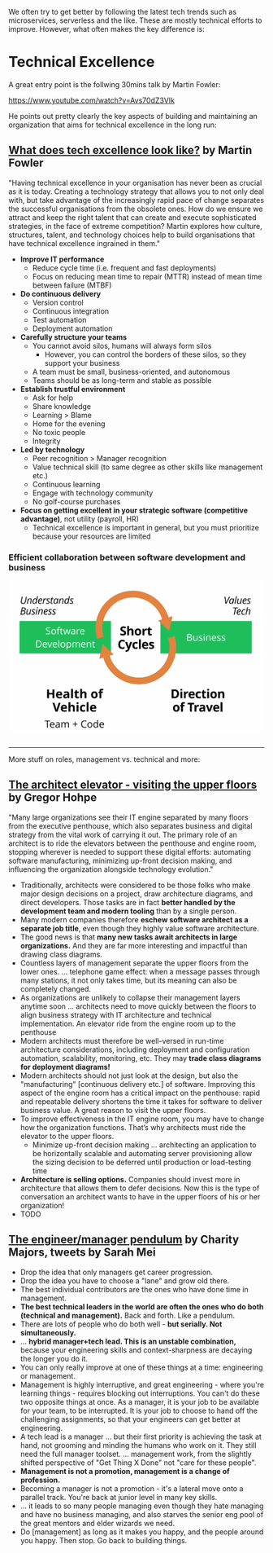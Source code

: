 We often try to get better by following the latest tech trends such as microservices, serverless and the like.
These are mostly technical efforts to improve.
However, what often makes the key difference is:

# Technical Excellence

A great entry point is the follwing 30mins talk by Martin Fowler:

https://www.youtube.com/watch?v=Avs70dZ3Vlk

He points out pretty clearly the key aspects of building and maintaining an organization that aims for technical excellence in the long run:

## [What does tech excellence look like?](https://www.youtube.com/watch?v=Avs70dZ3Vlk) by Martin Fowler
"Having technical excellence in your organisation has never been as crucial as it is today. Creating a technology strategy that allows you to not only deal with, but take advantage of the increasingly rapid pace of change separates the successful organisations from the obsolete ones.
How do we ensure we attract and keep the right talent that can create and execute sophisticated strategies, in the face of extreme competition?
Martin explores how culture, structures, talent, and technology choices help to build organisations that have technical excellence ingrained in them."
* **Improve IT performance**
  * Reduce cycle time (i.e. frequent and fast deployments)
  * Focus on reducing mean time to repair (MTTR) instead of mean time between failure (MTBF)
* **Do continuous delivery**
  * Version control
  * Continuous integration
  * Test automation
  * Deployment automation
* **Carefully structure your teams**
  * You cannot avoid silos, humans will always form silos
    * However, you can control the borders of these silos, so they support your business
  * A team must be small, business-oriented, and autonomous
  * Teams should be as long-term and stable as possible
* **Establish trustful environment**
  * Ask for help
  * Share knowledge
  * Learning > Blame
  * Home for the evening
  * No toxic people
  * Integrity
* **Led by technology**
  * Peer recognition > Manager recognition
  * Value technical skill (to same degree as other skills like management etc.)
  * Continuous learning
  * Engage with technology community
  * No golf-course purchases
* **Focus on getting excellent in your strategic software (competitive advantage)**, not utility (payroll, HR)
  * Technical excellence is important in general, but you must prioritize because your resources are limited

### Efficient collaboration between software development and business

![Efficient collaboration between software development and business by Martin Fowler](business-tech-excellence-by-martinfowler.png)

----

More stuff on roles, management vs. technical and more:

## [The architect elevator - visiting the upper floors](https://martinfowler.com/articles/architect-elevator.html) by Gregor Hohpe
"Many large organizations see their IT engine separated by many floors from the executive penthouse, which also separates business and digital strategy from the vital work of carrying it out.
The primary role of an architect is to ride the elevators between the penthouse and engine room, stopping wherever is needed to support these digital efforts: automating software manufacturing, minimizing up-front decision making, and influencing the organization alongside technology evolution."
* Traditionally, architects were considered to be those folks who make major design decisions on a project, draw architecture diagrams, and direct developers. Those tasks are in fact **better handled by the development team and modern tooling** than by a single person.
* Many modern companies therefore **eschew software architect as a separate job title**, even though they highly value software architecture.
* The good news is that **many new tasks await architects in large organizations.** And they are far more interesting and impactful than drawing class diagrams.
* Countless layers of management separate the upper floors from the lower ones. ... telephone game effect: when a message passes through many stations, it not only takes time, but its meaning can also be completely changed.
* As organizations are unlikely to collapse their management layers anytime soon ... architects need to move quickly between the floors to align business strategy with IT architecture and technical implementation. An elevator ride from the engine room up to the penthouse
* Modern architects must therefore be well-versed in run-time architecture considerations, including deployment and configuration automation, scalability, monitoring, etc. They may **trade class diagrams for deployment diagrams!**
* Modern architects should not just look at the design, but also the "manufacturing" [continuous delivery etc.] of software. Improving this aspect of the engine room has a critical impact on the penthouse: rapid and repeatable delivery shortens the time it takes for software to deliver business value. A great reason to visit the upper floors.
* To improve effectiveness in the IT engine room, you may have to change how the organization functions. That’s why architects must ride the elevator to the upper floors.
  * Minimize up-front decision making ... architecting an application to be horizontally scalable and automating server provisioning allow the sizing decision to be deferred until production or load-testing time
* **Architecture is selling options.** Companies should invest more in architecture that allows them to defer decisions. Now this is the type of conversation an architect wants to have in the upper floors of his or her organization!
* TODO

## [The engineer/manager pendulum](https://charity.wtf/2017/05/11/the-engineer-manager-pendulum/) by Charity Majors, tweets by Sarah Mei
* Drop the idea that only managers get career progression.
* Drop the idea you have to choose a "lane" and grow old there.
* The best individual contributors are the ones who have done time in management.
* **The best technical leaders in the world are often the ones who do both (technical and management).** Back and forth. Like a pendulum.
* There are lots of people who do both well - **but serially. Not simultaneously.**
* ... **hybrid manager+tech lead. This is an unstable combination,** because your engineering skills and context-sharpness are decaying the longer you do it.
* You can only really improve at one of these things at a time: engineering or management.
* Management is highly interruptive, and great engineering - where you're learning things - requires blocking out interruptions. You can't do these two opposite things at once. As a manager, it is your job to be available for your team, to be interrupted. It is your job to choose to hand off the challenging assignments, so that your engineers can get better at engineering.
* A tech lead is a manager ... but their first priority is achieving the task at hand, not grooming and minding the humans who work on it. They still need the full manager toolset. ... management work, from the slightly shifted perspective of "Get Thing X Done" not "care for these people".
* **Management is not a promotion, management is a change of profession.**
* Becoming a manager is not a promotion - it's a lateral move onto a parallel track. You're back at junior level in many key skills.
* ... it leads to so many people managing even though they hate managing and have no business managing, and also starves the senior eng pool of the great mentors and elder wizards we need.
* Do [management] as long as it makes you happy, and the people around you happy. Then stop. Go back to building things.
